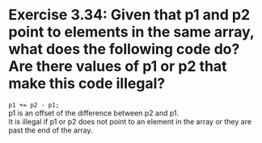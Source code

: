 # Exercise 3.34: Given that p1 and p2 point to elements in the same array, what does the following code do? Are there values of p1 or p2 that make this code illegal?

<code>p1 += p2 - p1;</code>   
p1 is an offset of the difference between p2 and p1.   
It is illegal if p1 or p2 does not point to an element in the array or they are past the end of the array.